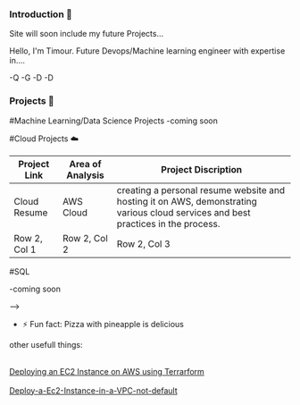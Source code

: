 ### Introduction 👋

Site will soon include my future Projects...

Hello, I'm Timour. Future Devops/Machine learning engineer with expertise in....

-Q
-G
-D
-D

### Projects :notebook_with_decorative_cover:


#Machine Learning/Data Science Projects
-coming soon

#Cloud Projects :cloud:

| Project Link | Area of Analysis | Project Discription|
|----------|----------|----------|
| Cloud Resume| AWS Cloud| creating a personal resume website and hosting it on AWS, demonstrating various cloud services and best practices in the process. |
| Row 2, Col 1 | Row 2, Col 2 | Row 2, Col 3 |



#SQL 

-coming soon

-->


- ⚡ Fun fact: Pizza with  pineapple is delicious

other usefull things:

<br /> [Deploying an EC2 Instance on AWS using Terrarform](https://github.com/Tim275/Deploy-a-Ec2-instance-in-Terrarform) <br />
<br /> [Deploy-a-Ec2-Instance-in-a-VPC-not-default](https://github.com/Tim275/Deploy-a-Ec2-Instance-in-a-VPC-not-default-) <br />




<!--
**Tim275/Tim275** is a ✨ _special_ ✨ repository because its `README.md` (this file) appears on your GitHub profile.

Here are some ideas to get you started:





- 🔭 I’m currently working on ...
- 🌱 I’m currently learning ...
- 👯 I’m looking to collaborate on ...
- 🤔 I’m looking for help with ...
- 💬 Ask me about ...
- 📫 How to reach me: ...
- 😄 Pronouns: ...
- ⚡ Fun fact: ...




-->
